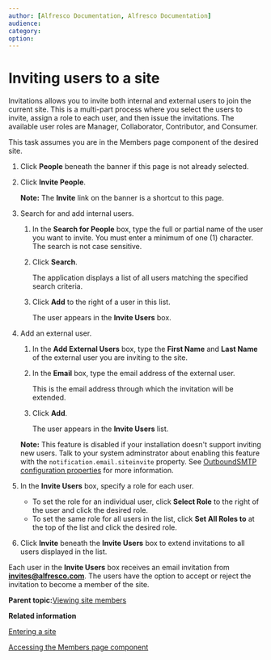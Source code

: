 ```yaml
---
author: [Alfresco Documentation, Alfresco Documentation]
audience: 
category: 
option: 
---
```


# Inviting users to a site

Invitations allows you to invite both internal and external users to join the current site. This is a multi-part process where you select the users to invite, assign a role to each user, and then issue the invitations. The available user roles are Manager, Collaborator, Contributor, and Consumer.

This task assumes you are in the Members page component of the desired site.

1.  Click **People** beneath the banner if this page is not already selected.

2.  Click **Invite People**.

    **Note:** The **Invite** link on the banner is a shortcut to this page.

3.  Search for and add internal users.

    1.  In the **Search for People** box, type the full or partial name of the user you want to invite. You must enter a minimum of one \(1\) character. The search is not case sensitive.

    2.  Click **Search**.

        The application displays a list of all users matching the specified search criteria.

    3.  Click **Add** to the right of a user in this list.

        The user appears in the **Invite Users** box.

4.  Add an external user.

    1.  In the **Add External Users** box, type the **First Name** and **Last Name** of the external user you are inviting to the site.

    2.  In the **Email** box, type the email address of the external user.

        This is the email address through which the invitation will be extended.

    3.  Click **Add**.

        The user appears in the **Invite Users** list.

    **Note:** This feature is disabled if your installation doesn't support inviting new users. Talk to your system adminstrator about enabling this feature with the `notification.email.siteinvite` property. See [OutboundSMTP configuration properties](../concepts/email-outboundsmtp-props.md) for more information.

5.  In the **Invite Users** box, specify a role for each user.

    -   To set the role for an individual user, click **Select Role** to the right of the user and click the desired role.
    -   To set the same role for all users in the list, click **Set All Roles to** at the top of the list and click the desired role.
6.  Click **Invite** beneath the **Invite Users** box to extend invitations to all users displayed in the list.


Each user in the **Invite Users** box receives an email invitation from **invites@alfresco.com**. The users have the option to accept or reject the invitation to become a member of the site.

**Parent topic:**[Viewing site members](../tasks/members-view.md)

**Related information**  


[Entering a site](dashboard-site-enter.md)

[Accessing the Members page component](members-page-access.md)

